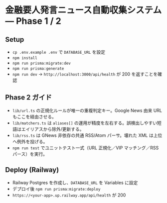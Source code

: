 # 金融要人発言ニュース自動収集システム — Phase 1 / 2

## Setup
- `cp .env.example .env` で `DATABASE_URL` を設定
- `npm install`
- `npm run prisma:migrate:dev`
- `npm run prisma:generate`
- `npm run dev` → `http://localhost:3000/api/health` が 200 を返すことを確認

## Phase 2 ガイド
- `lib/url.ts` の正規化ルールが唯一の重複判定キー。Google News 由来 URL もここを経由させる。
- `lib/matchers.ts` は `aliases[]` の運用が精度を左右する。誤検出しやすい短語はエイリアスから除外/更新する。
- `lib/rss.ts` は GNews 非依存の共通 RSS/Atom パーサ。壊れた XML は上位へ例外を投げる。
- `npm run test` でユニットテスト一式（URL 正規化／VIP マッチング／RSS パース）を実行。

## Deploy (Railway)
- Railway Postgres を作成し、`DATABASE_URL` を Variables に設定
- デプロイ後 `npm run prisma:migrate:deploy`
- `https://<your-app>.up.railway.app/api/health` が 200
